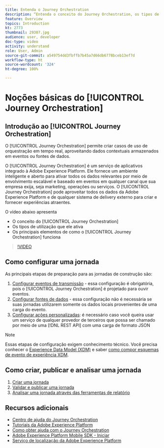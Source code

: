```yaml
---
title: Entenda o Journey Orchestration
description: “Entenda o conceito do Journey Orchestration, os tipos de casos de uso que ele permite e os elementos-chave do funcionamento desse serviço.”
feature: Overview
topics: Introduction
kt: 2773
thumbnail: 29307.jpg
audience: user, developer
doc-type: video
activity: understand
role: User, Admin
source-git-commit: a549754dd3fbffb7b45a7d66db6778bceb13ef7d
workflow-type: ht
source-wordcount: '324'
ht-degree: 100%

---
```



# Noções básicas do [!UICONTROL Journey Orchestration]

## Introdução ao [!UICONTROL Journey Orchestration]

O [!UICONTROL Journey Orchestration] permite criar casos de uso de orquestração em tempo real, aproveitando dados contextuais armazenados em eventos ou fontes de dados.

O [!UICONTROL Journey Orchestration] é um serviço de aplicativos integrado à Adobe Experience Platform. Ele fornece um ambiente inteligente e aberto para ativar todos os dados relevantes por meio de envolvimento escalável e baseado em eventos em qualquer canal que sua empresa exija, seja marketing, operações ou serviços. O [!UICONTROL Journey Orchestration] pode aproveitar todos os dados da Adobe Experience Platform e de qualquer sistema de delivery externo para criar e fornecer experiências atraentes.

O vídeo abaixo apresenta

* O conceito do [!UICONTROL Journey Orchestration]
* Os tipos de utilização que ele ativa
* Os principais elementos de como o [!UICONTROL Journey Orchestration] funciona

>[!VIDEO](https://video.tv.adobe.com/v/29307?quality=12)

## Como configurar uma jornada

As principais etapas de preparação para as jornadas de construção são:

1. [Configurar eventos de transmissão](/help/configuring-journey-orchestration/configure-streaming-events.md) - essa configuração é obrigatória, pois o [!UICONTROL Journey Orchestration] é projetado para ouvir eventos.
1. [Configurar fontes de dados](/help/configuring-journey-orchestration/configure-data-sources.md) - essa configuração não é necessária se suas jornadas utilizarem somente os dados locais provenientes de uma carga do evento.
1. [Configurar ações personalizadas](/help/configuring-journey-orchestration/configure-actions.md): é necessário caso você queira usar um serviço de qualquer provedor de terceiros que possa ser chamado por meio de uma [!DNL REST API] com uma carga de formato JSON

>[!NOTE]
>
>Essas etapas de configuração exigem conhecimento técnico. Você precisa conhecer o [Experience Data Model (XDM)](https://experienceleague.adobe.com/docs/platform-learn/tutorials/schemas/schemas-and-experience-data-model.html?lang=pt-BR) e saber [como compor esquemas de evento de experiência XDM](https://experienceleague.adobe.com/docs/platform-learn/tutorials/schemas/create-schemas.html?lang=pt-BR).

## Como criar, publicar e analisar uma jornada

1. [Criar uma jornada](/help/building-a-journey/creating-a-journey.md)
1. [Validar e publicar uma jornada](/help/validate-and-publish-a-journey.md)
1. [Analisar uma jornada através das ferramentas de relatório](/help/analyze-a-journey-via-reporting-tools.md)

## Recursos adicionais

* [Centro de ajuda do Journey Orchestration](https://experienceleague.adobe.com/docs/journeys/using/journey-orchestration-home.html?lang=pt-BR)
* [Tutoriais da Adobe Experience Platform](https://experienceleague.adobe.com/docs/platform-learn/tutorials/overview.html?lang=pt-BR)
* [Como obter ajuda com o Journey Orchestration](/help/understanding-journey-orchestration.md)
* [Adobe Experience Platform Mobile SDK - Iniciar](https://experienceleague.adobe.com/docs/mobile-sdk-learn/tutorials/fundamentals/understanding-the-mobile-sdks.html?lang=pt-BR)
* [Serviço de localização da Adobe Experience Platform](https://experienceleague.adobe.com/docs/places/using/home.html?lang=pt-BR)
